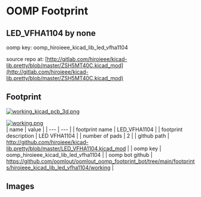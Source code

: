 # OOMP Footprint  
## LED_VFHA1104  by none  
  
oomp key: oomp_hiroieee_kicad_lib_led_vfha1104  
  
source repo at: [http://gitlab.com/hiroieee/kicad-lib.pretty/blob/master/ZSH5MT40C.kicad_mod](http://gitlab.com/hiroieee/kicad-lib.pretty/blob/master/ZSH5MT40C.kicad_mod)  
## Footprint  
  
[![working_kicad_pcb_3d.png](working_kicad_pcb_3d_600.png)](working_kicad_pcb_3d.png)  
  
[![working.png](working_600.png)](working.png)  
| name | value | 
| --- | --- | 
| footprint name | LED_VFHA1104 | 
| footprint description | LED VFHA1104 | 
| number of pads | 2 | 
| github path | http://github.com/hiroieee/kicad-lib.pretty/blob/master/LED_VFHA1104.kicad_mod | 
| oomp key | oomp_hiroieee_kicad_lib_led_vfha1104 | 
| oomp bot github | https://github.com/oomlout/oomlout_oomp_footprint_bot/tree/main/footprints/hiroieee_kicad_lib_led_vfha1104/working | 
## Images  
